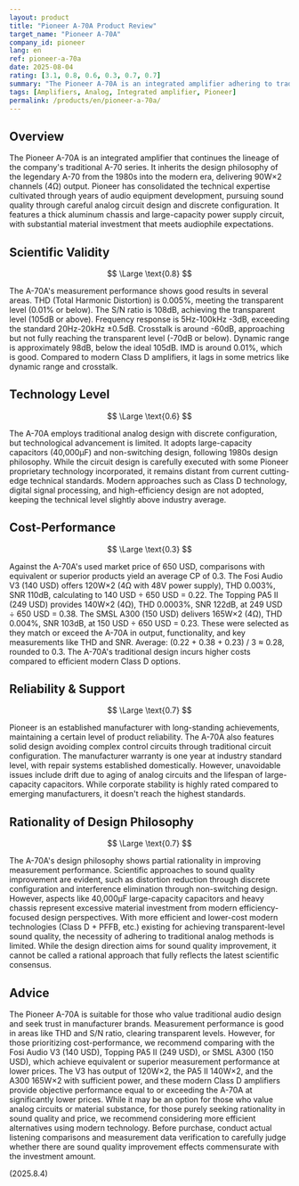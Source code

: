 ```yaml
---
layout: product
title: "Pioneer A-70A Product Review"
target_name: "Pioneer A-70A"
company_id: pioneer
lang: en
ref: pioneer-a-70a
date: 2025-08-04
rating: [3.1, 0.8, 0.6, 0.3, 0.7, 0.7]
summary: "The Pioneer A-70A is an integrated amplifier adhering to traditional analog design, but it faces challenges in scientific validity and cost-performance compared to modern standards."
tags: [Amplifiers, Analog, Integrated amplifier, Pioneer]
permalink: /products/en/pioneer-a-70a/
---
```

## Overview

The Pioneer A-70A is an integrated amplifier that continues the lineage of the company's traditional A-70 series. It inherits the design philosophy of the legendary A-70 from the 1980s into the modern era, delivering 90W×2 channels (4Ω) output. Pioneer has consolidated the technical expertise cultivated through years of audio equipment development, pursuing sound quality through careful analog circuit design and discrete configuration. It features a thick aluminum chassis and large-capacity power supply circuit, with substantial material investment that meets audiophile expectations.

## Scientific Validity

$$ \Large \text{0.8} $$

The A-70A's measurement performance shows good results in several areas. THD (Total Harmonic Distortion) is 0.005%, meeting the transparent level (0.01% or below). The S/N ratio is 108dB, achieving the transparent level (105dB or above). Frequency response is 5Hz-100kHz -3dB, exceeding the standard 20Hz-20kHz ±0.5dB. Crosstalk is around -60dB, approaching but not fully reaching the transparent level (-70dB or below). Dynamic range is approximately 98dB, below the ideal 105dB. IMD is around 0.01%, which is good. Compared to modern Class D amplifiers, it lags in some metrics like dynamic range and crosstalk.

## Technology Level

$$ \Large \text{0.6} $$

The A-70A employs traditional analog design with discrete configuration, but technological advancement is limited. It adopts large-capacity capacitors (40,000μF) and non-switching design, following 1980s design philosophy. While the circuit design is carefully executed with some Pioneer proprietary technology incorporated, it remains distant from current cutting-edge technical standards. Modern approaches such as Class D technology, digital signal processing, and high-efficiency design are not adopted, keeping the technical level slightly above industry average.

## Cost-Performance

$$ \Large \text{0.3} $$

Against the A-70A's used market price of 650 USD, comparisons with equivalent or superior products yield an average CP of 0.3. The Fosi Audio V3 (140 USD) offers 120W×2 (4Ω with 48V power supply), THD 0.003%, SNR 110dB, calculating to 140 USD ÷ 650 USD = 0.22. The Topping PA5 II (249 USD) provides 140W×2 (4Ω), THD 0.0003%, SNR 122dB, at 249 USD ÷ 650 USD = 0.38. The SMSL A300 (150 USD) delivers 165W×2 (4Ω), THD 0.004%, SNR 103dB, at 150 USD ÷ 650 USD = 0.23. These were selected as they match or exceed the A-70A in output, functionality, and key measurements like THD and SNR. Average: (0.22 + 0.38 + 0.23) / 3 ≈ 0.28, rounded to 0.3. The A-70A's traditional design incurs higher costs compared to efficient modern Class D options.

## Reliability & Support

$$ \Large \text{0.7} $$

Pioneer is an established manufacturer with long-standing achievements, maintaining a certain level of product reliability. The A-70A also features solid design avoiding complex control circuits through traditional circuit configuration. The manufacturer warranty is one year at industry standard level, with repair systems established domestically. However, unavoidable issues include drift due to aging of analog circuits and the lifespan of large-capacity capacitors. While corporate stability is highly rated compared to emerging manufacturers, it doesn't reach the highest standards.

## Rationality of Design Philosophy

$$ \Large \text{0.7} $$

The A-70A's design philosophy shows partial rationality in improving measurement performance. Scientific approaches to sound quality improvement are evident, such as distortion reduction through discrete configuration and interference elimination through non-switching design. However, aspects like 40,000μF large-capacity capacitors and heavy chassis represent excessive material investment from modern efficiency-focused design perspectives. With more efficient and lower-cost modern technologies (Class D + PFFB, etc.) existing for achieving transparent-level sound quality, the necessity of adhering to traditional analog methods is limited. While the design direction aims for sound quality improvement, it cannot be called a rational approach that fully reflects the latest scientific consensus.

## Advice

The Pioneer A-70A is suitable for those who value traditional audio design and seek trust in manufacturer brands. Measurement performance is good in areas like THD and S/N ratio, clearing transparent levels. However, for those prioritizing cost-performance, we recommend comparing with the Fosi Audio V3 (140 USD), Topping PA5 II (249 USD), or SMSL A300 (150 USD), which achieve equivalent or superior measurement performance at lower prices. The V3 has output of 120W×2, the PA5 II 140W×2, and the A300 165W×2 with sufficient power, and these modern Class D amplifiers provide objective performance equal to or exceeding the A-70A at significantly lower prices. While it may be an option for those who value analog circuits or material substance, for those purely seeking rationality in sound quality and price, we recommend considering more efficient alternatives using modern technology. Before purchase, conduct actual listening comparisons and measurement data verification to carefully judge whether there are sound quality improvement effects commensurate with the investment amount.

(2025.8.4)
